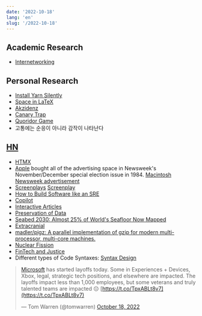 ```yaml
---
date: '2022-10-18'
lang: 'en'
slug: '/2022-10-18'
---
```


## Academic Research

- [Internetworking](./../.././docs/pages/Internetworking.md)

## Personal Research

- [Install Yarn Silently](./../.././docs/pages/Install%20Yarn%20Silently.md)
- [Space in LaTeX](./../.././docs/pages/Space%20in%20LaTeX.md)
- [Akzidenz](./../.././docs/pages/Akzidenz.md)
- [Canary Trap](./../.././docs/pages/Canary%20Trap.md)
- [Quoridor Game](./../.././docs/pages/Quoridor%20Game.md)
- 고통에는 순응이 아니라 감작이 나타난다

## [HN](./../.././docs/pages/Hacker%20News.md)

- [HTMX](./../.././docs/pages/HTMX.md)
- [Apple](./../.././docs/pages/Apple.md) bought all of the advertising space in Newsweek's November/December special election issue in 1984. [Macintosh Newsweek advertisement](https://aresluna.org/attached/computerhistory/ads/international/apple/mac-newsweek)
- [Screenplays](https://screenplays.io/) [Screenplay](./../.././docs/pages/Screenplay.md)
- [How to Build Software like an SRE](./../.././docs/pages/How%20to%20Build%20Software%20like%20an%20SRE.md)
- [Copilot](./../.././docs/pages/Copilot.md)
- [Interactive Articles](./../.././docs/pages/Interactive%20Articles.md)
- [Preservation of Data](./../.././docs/pages/Preservation%20of%20Data.md)
- [Seabed 2030: Almost 25% of World's Seafloor Now Mapped](https://www.hydro-international.com/content/news/seabed-2030-almost-25-of-world-s-seafloor-now-mapped)
- [Extracranial](./../.././docs/pages/Extracranial.md)
- [madler/pigz: A parallel implementation of gzip for modern multi-processor, multi-core machines.](https://github.com/madler/pigz)
- [Nuclear Fission](./../.././docs/pages/Nuclear%20Fission.md)
- [FinTech and Justice](./../.././docs/pages/FinTech%20and%20Justice.md)
- Different types of Code Syntaxes: [Syntax Design](https://cs.lmu.edu/~ray/notes/syntaxdesign/)

> [Microsoft](./../.././docs/pages/Microsoft.md) has started layoffs today. Some in Experiences + Devices, Xbox, legal, strategic tech positions, and elsewhere are impacted. The layoffs impact less than 1,000 employees, but some veterans and truly talented teams are impacted 😔 [https://t.co/TpxABLt8v7](https://t.co/TpxABLt8v7)
>
> — Tom Warren (@tomwarren) [October 18, 2022](https://twitter.com/tomwarren/status/1582188080873689088?ref_src=twsrc%5Etfw)

<head>
  <html lang="en-US"/>
</head>
